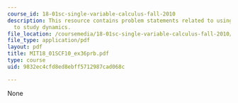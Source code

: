 ```yaml
---
course_id: 18-01sc-single-variable-calculus-fall-2010
description: This resource contains problem statements related to using differentials
  to study dynamics.
file_location: /coursemedia/18-01sc-single-variable-calculus-fall-2010/9832ec4cfd8ed8ebff5712987cad068c_MIT18_01SCF10_ex36prb.pdf
file_type: application/pdf
layout: pdf
title: MIT18_01SCF10_ex36prb.pdf
type: course
uid: 9832ec4cfd8ed8ebff5712987cad068c

---
```

None